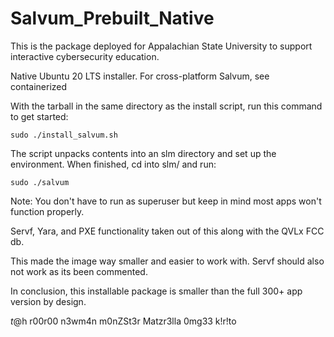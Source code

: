 # Salvum_Prebuilt_Native

This is the package deployed for Appalachian State University to support interactive cybersecurity education.

Native Ubuntu 20 LTS installer. For cross-platform Salvum, see containerized

With the tarball in the same directory as the install script, run this command to get started:
```
sudo ./install_salvum.sh
```

The script unpacks contents into an slm directory and set up the environment. When finished, cd into slm/ and run:
```
sudo ./salvum
```

Note: You don't have to run as superuser but keep in mind most apps won't function properly.

Servf, Yara, and PXE functionality taken out of this along with the QVLx FCC db.

This made the image way smaller and easier to work with. Servf should also not work as its been commented.

In conclusion, this installable package is smaller than the full 300+ app version by design.

$t@$h r00r00 n3wm4n m0nZSt3r Matzr3lla 0mg33 k!r!to
